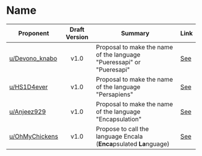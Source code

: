 # Name

| Proponent                                               | Draft Version | Summary                                                               | Link                                                                                                               |
| ------------------------------------------------------- | :-----------: | --------------------------------------------------------------------- | ------------------------------------------------------------------------------------------------------------------ |
| [u/Devono_knabo](https://www.reddit.com/u/Devono_knabo) |     v1.0      | Proposal to make the name of the language "Pueressapi" or "Pueresapi" | [See](https://www.reddit.com/r/EncapsulatedLanguage/comments/hxd9yr/the_name_of_the_language_2/)                   |
| [u/HS1D4ever](https://www.reddit.com/u/HS1D4ever)       |     v1.0      | Proposal to make the name of the language "Persapiens"                | [See](https://www.reddit.com/r/EncapsulatedLanguage/comments/hx3tjo/the_name_of_the_language/)                     |
| [u/Anjeez929](https://www.reddit.com/u/Anjeez929)       |     v1.0      | Proposal to make the name of the language "Encapsulation"             | [See](https://www.reddit.com/r/EncapsulatedLanguage/comments/hmkunn/making_the_name_of_the_language_the_word_for/) |
| [u/OhMyChickens](https://www.reddit.com/u/OhMyChickens) |     v1.0      | Propose to call the language Encala (**Enca**psulated **La**nguage)   | [See](https://www.reddit.com/r/EncapsulatedLanguage/comments/hiiguc/encapsulated_language_name_proposal/)          |
